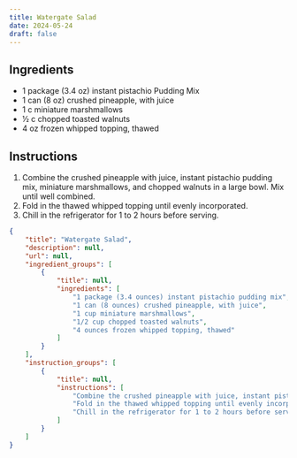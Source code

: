 ```yaml
---
title: Watergate Salad
date: 2024-05-24
draft: false
---
```


## Ingredients

* 1 package (3.4 oz) instant pistachio Pudding Mix
* 1 can (8 oz) crushed pineapple, with juice
* 1 c miniature marshmallows
* 1⁄2 c chopped toasted walnuts
* 4 oz frozen whipped topping, thawed

## Instructions

1. Combine the crushed pineapple with juice, instant pistachio pudding mix, miniature marshmallows, and chopped walnuts in a large bowl. Mix until well combined.
2. Fold in the thawed whipped topping until evenly incorporated.
3. Chill in the refrigerator for 1 to 2 hours before serving.

```json
{
    "title": "Watergate Salad",
    "description": null,
    "url": null,
    "ingredient_groups": [
        {
            "title": null,
            "ingredients": [
                "1 package (3.4 ounces) instant pistachio pudding mix",
                "1 can (8 ounces) crushed pineapple, with juice",
                "1 cup miniature marshmallows",
                "1/2 cup chopped toasted walnuts",
                "4 ounces frozen whipped topping, thawed"
            ]
        }
    ],
    "instruction_groups": [
        {
            "title": null,
            "instructions": [
                "Combine the crushed pineapple with juice, instant pistachio pudding mix, miniature marshmallows, and chopped walnuts in a large bowl. Mix until well combined.",
                "Fold in the thawed whipped topping until evenly incorporated.",
                "Chill in the refrigerator for 1 to 2 hours before serving."
            ]
        }
    ]
}
```